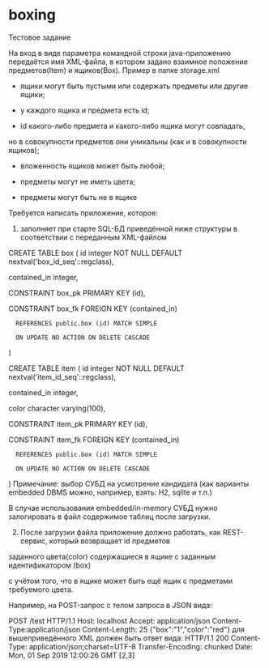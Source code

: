 # boxing
Тестовое задание

На вход в виде параметра командной строки java-приложению передаётся
имя XML-файла, в котором задано взаимное положение предметов(Item) и ящиков(Box).
Пример в папке storage.xml

- ящики могут быть пустыми или содержать предметы или другие ящики;

- у каждого ящика и предмета есть id;

- id какого-либо предмета и какого-либо ящика могут совпадать,

 но в совокупности предметов они уникальны (как и в совокупности ящиков);
 
- вложенность ящиков может быть любой;

- предметы могут не иметь цвета;

- предметы могут быть не в ящике

Требуется написать приложение, которое:

1. заполняет при старте SQL-БД приведённой ниже структуры в соответствии с переданным XML-файлом


CREATE TABLE box
(
  id integer NOT NULL DEFAULT nextval('box_id_seq'::regclass),
  
  contained_in integer,
  
  CONSTRAINT box_pk PRIMARY KEY (id),
  
  CONSTRAINT box_fk FOREIGN KEY (contained_in)
  
      REFERENCES public.box (id) MATCH SIMPLE
      
      ON UPDATE NO ACTION ON DELETE CASCADE
      
)

CREATE TABLE item
(
  id integer NOT NULL DEFAULT nextval('item_id_seq'::regclass),
  
  contained_in integer,
  
  color character varying(100),
  
  CONSTRAINT item_pk PRIMARY KEY (id),
  
  CONSTRAINT item_fk FOREIGN KEY (contained_in)
  
      REFERENCES public.box (id) MATCH SIMPLE
      
      ON UPDATE NO ACTION ON DELETE CASCADE
      
)
Примечание: выбор СУБД на усмотрение кандидата (как варианты embedded DBMS можно, например, взять: H2, sqlite и т.п.)

В случае использования embedded/in-memory СУБД нужно залогировать в файл содержимое таблиц после загрузки.

2. После загрузки файла приложение должно работать, как REST-сервис, который возвращает id предметов

заданного цвета(color) содержащиеся в ящике c заданным идентификатором (box)

с учётом того, что в ящике может быть ещё ящик с предметами требуемого цвета.

Например, на POST-запрос с телом запроса в JSON вида:

POST /test HTTP/1.1
Host: localhost
Accept: application/json
Content-Type:application/json
Content-Length: 25
{"box":"1","color":"red"}
для вышеприведённого XML должен быть ответ вида:
HTTP/1.1 200
Content-Type: application/json;charset=UTF-8
Transfer-Encoding: chunked
Date: Mon, 01 Sep 2019 12:00:26 GMT
[2,3]

